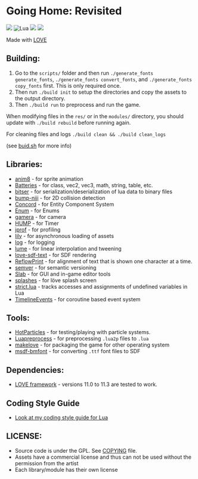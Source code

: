 # Going Home: Revisited

![](https://img.shields.io/badge/lua-on%20development-green.svg)
![Lua](https://img.shields.io/badge/Lua-JIT%2C%205.1-blue.svg)
![](https://img.shields.io/badge/made%20with-l%C3%B6ve-blueviolet)
![](https://img.shields.io/twitter/follow/flamendless?style=social)

Made with [LOVE](https://love2d.org)

## Building:

1. Go to the `scripts/` folder and then run `./generate_fonts generate_fonts`, `./generate_fonts convert_fonts`, and `./generate_fonts copy_fonts` first. This is only required once.
2. Then run `./build init` to setup the directories and copy the assets to the output directory.
3. Then `./build run` to preprocess and run the game.

When modifying files in the `res/` or in the `modules/` directory, you should update with `./build rebuild` before running again.

For cleaning files and logs `./build clean && ./build clean_logs`

(see [buid.sh](build.sh) for more info)

## Libraries:

* [anim8](https://github.com/kikito/anim8) - for sprite animation
* [Batteries](https://github.com/1bardesign/batteries) - for class, vec2, vec3, math, string, table, etc.
* [bitser](https://github.com/gvx/bitser) - for serialization/deserialization of lua data to binary files
* [bump-niji](https://github.com/oniietzschan/bump-niji) - for 2D collision detection
* [Concord](https://github.com/Tjakka5/Concord) - for Entity Component System
* [Enum](https://github.com/Tjakka5/Enum) - for Enums
* [gamera](https://github.com/kikito/gamera) - for camera
* [HUMP](https://github.com/vrld/hump) - for Timer
* [jprof](https://github.com/pfirsich/jprof) - for profiling
* [lily](https://github.com/MikuAuahDark/lily) - for asynchronous loading of assets
* [log](https://github.com/flamendless/log.lua) - for logging
* [lume](https://github.com/rxi/lume) - for linear interpolation and tweening
* [love-sdf-text](https://github.com/Tjakka5/love-sdf-text) - for SDF rendering
* [ReflowPrint](https://github.com/josefnpat/reflowprint) - for alignment of text that is shown one character at a time.
* [semver](https://github.com/kikito/semver) - for semantic versioning
* [Slab](https://github.com/flamendless/Slab) - for GUI and in-game editor tools
* [splashes](https://github.com/love2d-community/splashes) - for löve splash screen
* [strict.lua](https://github.com/rxi/lite/blob/master/data/core/strict.lua) - tracks accesses and assignments of undefined variables in Lua
* [TimelineEvents](https://github.com/flamendless/TimelineEvents) - for coroutine based event system

## Tools:

* [HotParticles](https://github.com/ReFreezed/HotParticles) - for testing/playing with particle systems.
* [Luapreprocess](https://github.com/ReFreezed/LuaPreprocess) - for preprocessing `.lua2p` files to `.lua`
* [makelove](https://github.com/pfirsich/makelove) - for packaging the game for other operating system
* [msdf-bmfont](https://www.npmjs.com/package/msdf-bmfont) - for converting `.ttf` font files to SDF

## Dependencies:

* [LOVE framework](https://love2d.org) - versions 11.0 to 11.3 are tested to work.

## Coding Style Guide

* [Look at my coding style guide for Lua](https://flamendless.github.io/lua-coding-style-guide/)

## LICENSE:

* Source code is under the GPL. See [COPYING](COPYING) file.
* Assets have a commercial license and thus can not be used without the permission from the artist
* Each library/module has their own license
